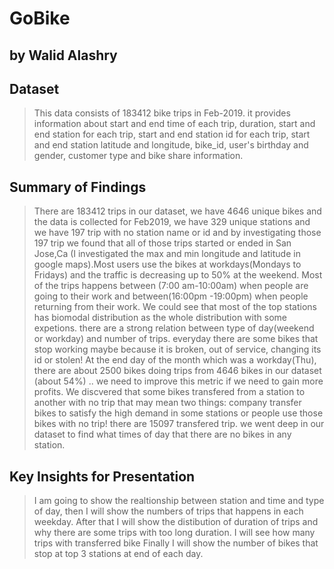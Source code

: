 # GoBike
## by Walid Alashry


## Dataset

> This data consists of 183412 bike trips in Feb-2019. it provides information about start and end time of each trip, duration, start and end station for each trip, start and end station id for each trip, start and end station latitude and longitude, bike_id, user's birthday and gender, customer type and bike share information. 


## Summary of Findings


>There are 183412 trips in our dataset, we have 4646 unique bikes and the data is collected for Feb2019, we have 329 unique stations and we have 197 trip with no station name or id and by investigating those 197 trip we found that all of those trips started or ended in San Jose,Ca (I investigated the max and min longitude and latitude in google maps).Most users use the bikes at workdays(Mondays to Fridays) and the traffic is decreasing up to 50% at the weekend. Most of the trips happens between (7:00 am-10:00am) when people are going to their work and between(16:00pm -19:00pm) when people returning from their work. We could see that most of the top stations has biomodal distribution as the whole distribution with some expetions. there are a strong relation between type of day(weekend or workday) and number of trips. everyday there are some bikes that stop working maybe because it is broken, out of service, changing its id or stolen! At the end day of the month which was a workday(Thu), there are about 2500 bikes doing trips from 4646 bikes in our dataset (about 54%) .. we need to improve this metric if we need to gain more profits. We discvered that some bikes transfered from a station to another with no trip that may mean two things: company transfer bikes to satisfy the high demand in some stations or people use those bikes with no trip! there are 15097 transfered trip.
we went deep in our dataset to find what times of day that there are no bikes in any station.

## Key Insights for Presentation

> I am going to show the realtionship between station and time and type of day, then I will show the numbers of trips that happens in each weekday. After that I will show the distibution of duration of trips and why there are some trips with too long duration. I will see how many trips with transferred bike Finally I will show the number of bikes that stop at top 3 stations at end of each day.
